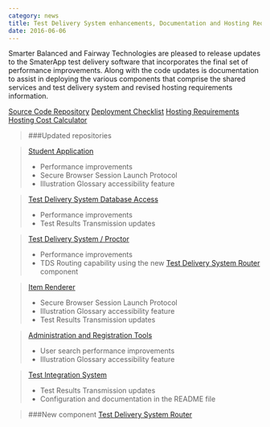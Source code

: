 ```yaml
---
category: news
title: Test Delivery System enhancements, Documentation and Hosting Requirements
date: 2016-06-06
---
```

Smarter Balanced and Fairway Technologies are pleased to release updates to the SmaterApp test delivery software that incorporates the final set of performance improvements.  Along with the code updates is documentation to assist in deploying the various components that comprise the shared services and test delivery system and revised hosting requirements information.

[Source Code Repository](http://www.smarterapp.org/source.html)
[Deployment Checklist](http://www.smarterapp.org/deployment/checklist/index.html)
[Hosting Requirements](http://www.smarterapp.org/documents/Smarter_Balanced_Hosting_Requirements_V3.pdf)
[Hosting Cost Calculator](http://www.smarterapp.org/documents/Smarter_Balanced_Hosting_Requirements_Cost_Calculator.V3.xlsx)

>###Updated repositories

>[Student Application](https://bitbucket.org/fwsbac/student_release)
>* Performance improvements
>* Secure Browser Session Launch Protocol
>* Illustration Glossary accessibility feature

>[Test Delivery System Database Access](https://bitbucket.org/fwsbac/tdsdll_release)
>* Performance improvements
>* Test Results Transmission updates

>[Test Delivery System / Proctor](https://bitbucket.org/fwsbac/tds_release)
>* Performance improvements
>* TDS Routing capability using the new [Test Delivery System Router](https://bitbucket.org/fwsbac/tds-router) component

>[Item Renderer](https://bitbucket.org/fwsbac/itemrenderer_release)
>* Secure Browser Session Launch Protocol
>* Illustration Glossary accessibility feature
>* Test Results Transmission updates

>[Administration and Registration Tools](https://bitbucket.org/fwsbac/adminandregtools_release)
>* User search performance improvements
>* Illustration Glossary accessibility feature

>[Test Integration System](https://bitbucket.org/fwsbac/testintegrationsystem_release)
>* Test Results Transmission updates
>* Configuration and documentation in the README file

>###New component
>[Test Delivery System Router](https://bitbucket.org/fwsbac/tds-router)